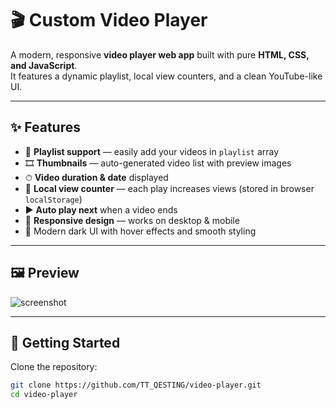 # 🎬 Custom Video Player

A modern, responsive **video player web app** built with pure **HTML, CSS, and JavaScript**.  
It features a dynamic playlist, local view counters, and a clean YouTube-like UI.

---

## ✨ Features
- 📂 **Playlist support** — easily add your videos in `playlist` array
- 🎞 **Thumbnails** — auto-generated video list with preview images
- ⏱ **Video duration & date** displayed
- 👀 **Local view counter** — each play increases views (stored in browser `localStorage`)
- ▶️ **Auto play next** when a video ends
- 📱 **Responsive design** — works on desktop & mobile
- 🎨 Modern dark UI with hover effects and smooth styling

---

## 🖼 Preview
![screenshot](thumbnails/aaaaa.jpg)  

---

## 🚀 Getting Started

Clone the repository:
```bash
git clone https://github.com/TT_QESTING/video-player.git
cd video-player
